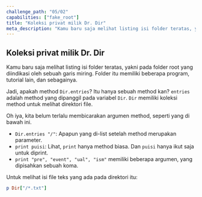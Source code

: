 ```yaml
---
challenge_path: "05/02"
capabilities: ["fake_root"]
title: "Koleksi privat milik Dr. Dir"
meta_description: "Kamu baru saja melihat listing isi folder teratas, yakni pada folder root yang diindikasi oleh sebuah garis miring."
---
```


## Koleksi privat milik Dr. Dir

Kamu baru saja melihat listing isi folder teratas, yakni pada folder root yang diindikasi oleh sebuah garis miring. Folder itu memiliki beberapa program, tutorial lain, dan sebagainya.

Jadi, apakah method `Dir.entries`? Itu hanya sebuah method kan? `entries` adalah method yang dipanggil pada variabel `Dir`. `Dir` memiliki koleksi method untuk melihat direktori file.

Oh iya, kita belum terlalu membicarakan argumen method, seperti yang di bawah ini.

- `Dir.entries "/"`: Apapun yang di-list setelah method merupakan parameter.
- `print puisi`: Lihat, `print` hanya method biasa. Dan `puisi` hanya ikut saja untuk diprint.
- `print "pre", "event", "ual", "ism"` memiliki beberapa argumen, yang dipisahkan sebuah koma.

Untuk melihat isi file teks yang ada pada direktori itu:

```ruby
p Dir["/*.txt"]
```
